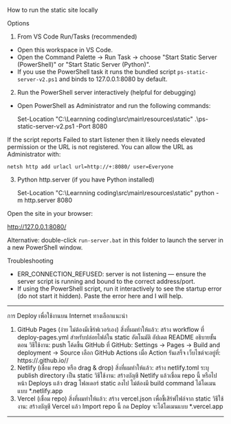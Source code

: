 How to run the static site locally

Options

1) From VS Code Run/Tasks (recommended)
- Open this workspace in VS Code.
- Open the Command Palette -> Run Task -> choose "Start Static Server (PowerShell)" or "Start Static Server (Python)".
- If you use the PowerShell task it runs the bundled script `ps-static-server-v2.ps1` and binds to 127.0.0.1:8080 by default.

2) Run the PowerShell server interactively (helpful for debugging)
- Open PowerShell as Administrator and run the following commands:

    Set-Location "C:\Learnning coding\src\main\resources\static"
    .\ps-static-server-v2.ps1 -Port 8080

If the script reports Failed to start listener then it likely needs elevated permission or the URL is not registered. You can allow the URL as Administrator with:

    netsh http add urlacl url=http://+:8080/ user=Everyone

3) Python http.server (if you have Python installed)

    Set-Location "C:\Learnning coding\src\main\resources\static"
    python -m http.server 8080

Open the site in your browser:

http://127.0.0.1:8080/

Alternative: double-click `run-server.bat` in this folder to launch the server in a new PowerShell window.

Troubleshooting
- ERR_CONNECTION_REFUSED: server is not listening — ensure the server script is running and bound to the correct address/port.
- If using the PowerShell script, run it interactively to see the startup error (do not start it hidden). Paste the error here and I will help.


--------------------------------------
การ Deploy เพื่อใช้งานบน Internet ทางเลือกแนะนำ
1. GitHub Pages (ง่าย ไม่ต้องมีเซิร์ฟเวอร์เอง)
สิ่งที่ผมทำให้แล้ว:
สร้าง workflow ที่ deploy-pages.yml สำหรับปล่อยไฟล์ใน static อัตโนมัติ
อัปเดต README อธิบายขั้นตอน
วิธีใช้งาน:
push โค้ดขึ้น GitHub
ที่ GitHub: Settings → Pages → Build and deployment → Source เลือก GitHub Actions
เมื่อ Action รันเสร็จ เว็บไซต์จะอยู่ที่: https://<your-user>.github.io/<repo>/
2. Netlify (เชื่อม repo หรือ drag & drop)
สิ่งที่ผมทำให้แล้ว:
สร้าง netlify.toml ระบุ publish directory เป็น static
วิธีใช้งาน:
สร้างบัญชี Netlify แล้วเชื่อม repo นี้ หรือไปหน้า Deploys แล้ว drag โฟลเดอร์ static ลงไป
ไม่ต้องมี build command
ได้โดเมนแบบ *.netlify.app
3. Vercel (เชื่อม repo)
สิ่งที่ผมทำให้แล้ว:
สร้าง vercel.json เพื่อชี้เสิร์ฟไฟล์จาก static
วิธีใช้งาน:
สร้างบัญชี Vercel แล้ว Import repo นี้
กด Deploy จะได้โดเมนแบบ *.vercel.app

----------------------------------